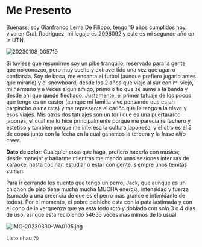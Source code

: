 # **Me Presento**
Buenass, soy Gianfranco Lema De Filippo, tengo 19 años cumplidos hoy, vivo en Gral. Rodriguez, mi legajo es 2096092 y este es mi segundo año en la UTN.

![20230108_005719](https://user-images.githubusercontent.com/129530201/229315273-94c71c02-432f-437d-9acc-ed44a45274bd.jpg)

Si tuviese que resumirme soy un pibe tranquilo, reservado para la gente que no conozco, pero muy suelto y extrovertido una vez que agarro confianza. Soy de boca, me encanta el futbol (aunque prefiero jugarlo antes que mirarlo) y el snowboard; desde los 2 años que viajo al sur con mi viejo, mi hermano y a veces algun amigo, primo o tio que se sume a la banda y desde ahi que quede flechado. Justamente, el primer tatuaje de los pocos que tengo es un castor (aunque mi familia vive pensando que es un carpincho o una rata) y me representa el cariño que le tengo a la nieve y esos viajes. Mis otros dos tatuajes son un torii que es una puerta/arco japones, el cual me lo hice principalmente porque me parecia re fachero y estetico y tambien porque me interesa la cultura japonesa, y el otro es el 5 de copas junto con la fecha en la cual ganamos la tercera y la frase *elijo creer*. 

**Dato de color**: Cualquier cosa que haga, prefiero hacerla con musica; desde manejar y bañarme mientras me mando unas sesiones intensas de karaoke, hasta cocinar, estudiar o estar con gente, siempre unos temitas suman.

Para ir cerrando les cuento que tengo un perro, Jack, que aunque es un chichon de piso tiene mucha mucha MUCHA energia, intensidad y fuerza (sumado a una creencia de que es el perro mas grande e intimidante de todos). Por el momento, el pobre pichicho esta con la pata lastimada y con el cono de la verguenza que ya esta todo roto y doblado con solo 3 o 4 dias de uso, asi que esta recibiendo 54656 veces mas mimos de lo usual.

![IMG-20230330-WA0105.jpg](IMG-20230330-WA0105.jpg)

Listo chau :kissing_closed_eyes:
